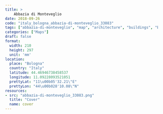 ```yaml
---
title: > 
    Abbazia di Monteveglio
date: 2018-09-26
code: "italy_bologna_abbazia-di-monteveglio_33083"
tags: ["abbazia-di-monteveglio", "map", "architecture", "buildings", "Bologna", "Italy"]
categories: ["Maps"]
draft: false
format:
  width: 210
  height: 297
  unit: 'mm'
location:
  place: "Bologna"
  country: "Italy"
  latitude: 44.46946738458537
  longitude: 11.09228093521051
  prettyLat: "11\u00b05'32.21\"E"
  prettyLon: "44\u00b028'10.08\"N"
resources:
- src: "abbazia-di-monteveglio_33083.png"
  title: "Cover"
  name: cover
---
```

